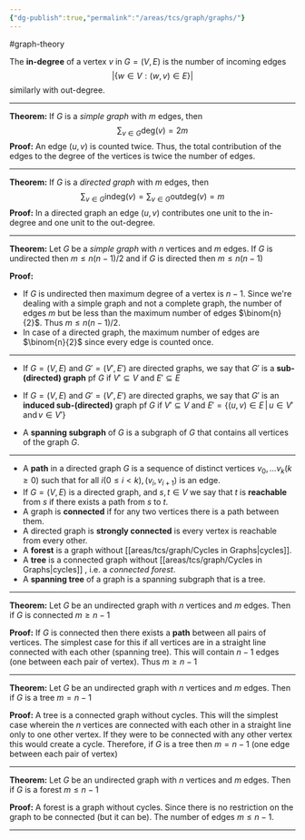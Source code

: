 ```yaml
---
{"dg-publish":true,"permalink":"/areas/tcs/graph/graphs/"}
---
```


#graph-theory 

The **in-degree** of a vertex $v$ in $G = (V, E)$ is the number of incoming edges $$|\{ w \in V : (w, v) \in E\}|$$ similarly with out-degree.

---

**Theorem:** If $G$ is a *simple graph* with $m$ edges, then $$\sum_{v \in G} \text{deg}(v) = 2m$$
**Proof:** An edge $(u ,v)$ is counted twice. Thus, the total contribution of the edges to the degree of the vertices is twice the number of edges.

---

**Theorem:** If $G$ is a *directed graph* with $m$ edges, then $$\sum_{v \in G} \text{indeg} (v) = \sum_{v \in G} \text{outdeg} (v) = m$$
**Proof:** In a directed graph an edge $(u, v)$ contributes one unit to the in-degree and one unit to the out-degree.

---

**Theorem:** Let $G$ be a *simple graph* with $n$ vertices and $m$ edges. If $G$ is undirected then $m \leq n(n-1)/2$ and if $G$ is directed then $m \leq n(n-1)$

**Proof:** 
* If $G$ is undirected then maximum degree of a vertex is $n-1$. Since we're dealing with a simple graph and not a complete graph, the number of edges $m$ but be less than the maximum number of edges $\binom{n}{2}$. Thus $m \leq n(n-1)/2$.
* In case of a directed graph, the maximum number of edges are $\binom{n}{2}$ since every edge is counted once.

---
 * If $G = (V, E)$ and $G' = (V', E')$ are directed graphs, we say that $G'$ is a **sub-(directed) graph** pf $G$ if $V' \subseteq V$ and $E' \subseteq E$

* If $G = (V, E)$ and $G' = (V', E')$ are directed graphs, we say that $G'$ is an **induced sub-(directed)** graph pf $G$ if $V' \subseteq V$ and $E' = \{ (u,v) \in E \, | \, u \in V' \, \text{and} \, v \in V' \}$

* A **spanning subgraph** of $G$ is a subgraph of $G$ that contains all vertices of the graph $G$.

---

* A **path** in a directed graph $G$ is a sequence of distinct vertices $v_0 , \ldots v_k (k\geq 0)$ such that for all $i (0 \leq i < k), (v_i, v_{i+1})$ is an edge.
* If $G = (V, E)$ is a directed graph, and $s, t \in V$ we say that $t$ is **reachable** from $s$ if there exists a path from $s$ to $t$.
* A graph is **connected** if for any two vertices there is a path between them.
* A directed graph is **strongly connected** is every vertex is reachable from every other.
* A **forest** is a graph without [[areas/tcs/graph/Cycles in Graphs\|cycles]].
* A **tree** is a connected graph without [[areas/tcs/graph/Cycles in Graphs\|cycles]] , i.e. a *connected forest*.
* A **spanning tree** of a graph is a spanning subgraph that is a tree.

---

**Theorem:** Let $G$ be an undirected graph with $n$ vertices and $m$ edges. Then if $G$ is connected $m \geq n-1$

**Proof:** If $G$ is connected then there exists a **path** between all pairs of vertices. The simplest case for this if all vertices are in a straight line connected with each other (spanning tree). This will contain $n-1$ edges (one between each pair of vertex). Thus $m \geq n-1$

---

**Theorem:** Let $G$ be an undirected graph with $n$ vertices and $m$ edges. Then if $G$ is a tree $m = n-1$

**Proof:** A tree is a connected graph without cycles. This will the simplest case wherein the $n$ vertices are connected with each other in a straight line only to one other vertex. If they were to be connected with any other vertex this would create a cycle. Therefore, if $G$ is a tree then $m = n-1$ (one edge between each pair of vertex)

---

**Theorem:** Let $G$ be an undirected graph with $n$ vertices and $m$ edges. Then if $G$ is a forest $m \leq n-1$

**Proof:** A forest is a graph without cycles. Since there is no restriction on the graph to be connected (but it can be). The number of edges $m \leq n-1$.

---
